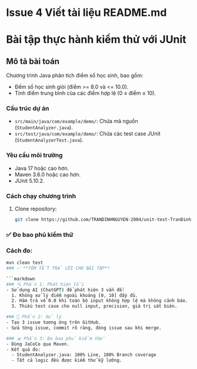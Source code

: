 
# Issue 4 Viết tài liệu README.md
# Bài tập thực hành kiểm thử với JUnit

## Mô tả bài toán
Chương trình Java phân tích điểm số học sinh, bao gồm:
- Đếm số học sinh giỏi (điểm >= 8.0 và <= 10.0).
- Tính điểm trung bình của các điểm hợp lệ (0 ≤ điểm ≤ 10).

### Cấu trúc dự án
- `src/main/java/com/example/demo/`: Chứa mã nguồn (`StudentAnalyzer.java`).
- `src/test/java/com/example/demo/`: Chứa các test case JUnit (`StudentAnalyzerTest.java`).

### Yêu cầu môi trường
- Java 17 hoặc cao hơn.
- Maven 3.6.0 hoặc cao hơn.
- JUnit 5.10.2.

### Cách chạy chương trình
1. Clone repository:
   ```bash
   git clone https://github.com/TRANDINHNGUYEN-2004/unit-test-TranDinhNguyen
### ✅ Đo bao phủ kiểm thử

### Cách đo:
```bash
mvn clean test
### ✅ **TÓM TẮT TRẢ LỜI CHO BÀI TẬP**

```markdown
### 🔍 Phần 1: Phát hiện lỗi
- Sử dụng AI (ChatGPT) để phát hiện 3 vấn đề:
  1. Không xử lý điểm ngoài khoảng [0, 10] đầy đủ.
  2. Hàm trả về 0.0 khi toàn bộ input không hợp lệ mà không cảnh báo.
  3. Thiếu test case cho null input, precision, giá trị sát biên.

### 🔧 Phần 2: Xử lý
- Tạo 3 issue tương ứng trên GitHub.
- Sửa từng issue, commit rõ ràng, đóng issue sau khi merge.

### 📊 Phần 3: Đo bao phủ kiểm thử
- Dùng JaCoCo qua Maven.
- Kết quả đo:
  - StudentAnalyzer.java: 100% Line, 100% Branch coverage
  - Tất cả logic đều được kiểm thử kỹ lưỡng.